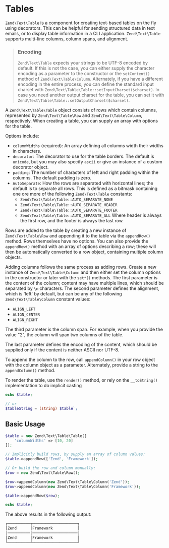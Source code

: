 # Tables

`Zend\Text\Table` is a component for creating text-based tables on the fly using
decorators.  This can be helpful for sending structured data in text emails, or
to display table information in a CLI application. `Zend\Text\Table` supports
multi-line columns, column spans, and alignment.

> ### Encoding
>
> `Zend\Text\Table` expects your strings to be UTF-8 encoded by default. If this
> is not the case, you can either supply the character encoding as a parameter
> to the constructor or the `setContent()` method of `Zend\Text\Table\Column`.
> Alternately, if you have a different encoding in the entire process, you can
> define the standard input charset with
> `Zend\Text\Table\Table::setInputCharset($charset)`. In case you need another
> output charset for the table, you can set it with
> `Zend\Text\Table\Table::setOutputCharset($charset)`.

A `Zend\Text\Table\Table` object consists of rows which contain columns,
represented by `Zend\Text\Table\Row` and `Zend\Text\Table\Column`, respectively.
When creating a table, you can supply an array with options for the table.

Options include:

- `columnWidths` (required): An array defining all columns width their widths in characters.
- `decorator`: The decorator to use for the table borders. The default is
  `unicode`, but you may also specify `ascii` or give an instance of a custom
  decorator object.
- `padding`: The number of characters of left and right padding within the
  columns. The default padding is zero.
- `AutoSeparate`: How the rows are separated with horizontal lines; the default
  is to separate all rows. This is defined as a bitmask containing one ore more
  of the following `Zend\Text\Table` constants:
  - `Zend\Text\Table\Table::AUTO_SEPARATE_NONE`
  - `Zend\Text\Table\Table::AUTO_SEPARATE_HEADER`
  - `Zend\Text\Table\Table::AUTO_SEPARATE_FOOTER`
  - `Zend\Text\Table\Table::AUTO_SEPARATE_ALL`
  Where header is always the first row, and the footer is always the last row.

Rows are added to the table by creating a new instance of `Zend\Text\Table\Row`
and appending it to the table via the `appendRow()` method. Rows themselves have
no options. You can also provide the `appendRow()` method with an array of
options describing a row; these will then be automatically converted to a row
object, containing multiple column objects.

Adding columns follows the same process as adding rows.  Create a new instance
of `Zend\Text\Table\Column` and then either set the column options in the
constructor or later with the `set*()` methods. The first parameter is the
content of the column; content may have multiple lines, which should be
separated by `\n` characters. The second parameter defines the alignment, which
is 'left' by default, but can be any of the following `Zend\Text\Table\Column`
constant values:

- `ALIGN_LEFT`
- `ALIGN_CENTER`
- `ALIGN_RIGHT`

The third parameter is the column span. For example, when you provide the value "2", the
column will span two columns of the table.

The last parameter defines the encoding of the content, which should be
supplied only if the content is neither ASCII nor UTF-8.

To append the column to the row, call `appendColumn()` in your row object with
the column object as a parameter. Alternately, provide a string to the
`appendColumn()` method.

To render the table, use the `render()` method, or rely on the
`__toString()` implementation to do implicit casting

```php
echo $table;

// or
$tableString = (string) $table`;
```

## Basic Usage

```php
$table = new Zend\Text\Table\Table([
    'columnWidths' => [10, 20]
]);

// Implicitly build rows, by supply an array of column values:
$table->appendRow(['Zend', 'Framework']);

// Or build the row and column manually:
$row = new Zend\Text\Table\Row();

$row->appendColumn(new Zend\Text\Table\Column('Zend'));
$row->appendColumn(new Zend\Text\Table\Column('Framework'));

$table->appendRow($row);

echo $table;
```

The above results in the following output:

```php
┌──────────┬────────────────────┐
│Zend      │Framework           │
|──────────|────────────────────|
│Zend      │Framework           │
└──────────┴────────────────────┘
```
